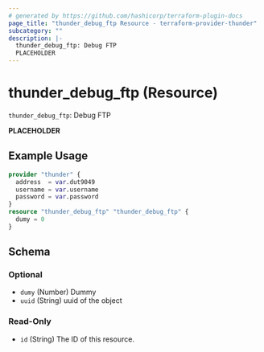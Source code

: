 ```yaml
---
# generated by https://github.com/hashicorp/terraform-plugin-docs
page_title: "thunder_debug_ftp Resource - terraform-provider-thunder"
subcategory: ""
description: |-
  thunder_debug_ftp: Debug FTP
  PLACEHOLDER
---
```


# thunder_debug_ftp (Resource)

`thunder_debug_ftp`: Debug FTP

__PLACEHOLDER__

## Example Usage

```terraform
provider "thunder" {
  address  = var.dut9049
  username = var.username
  password = var.password
}
resource "thunder_debug_ftp" "thunder_debug_ftp" {
  dumy = 0
}
```

<!-- schema generated by tfplugindocs -->
## Schema

### Optional

- `dumy` (Number) Dummy
- `uuid` (String) uuid of the object

### Read-Only

- `id` (String) The ID of this resource.


